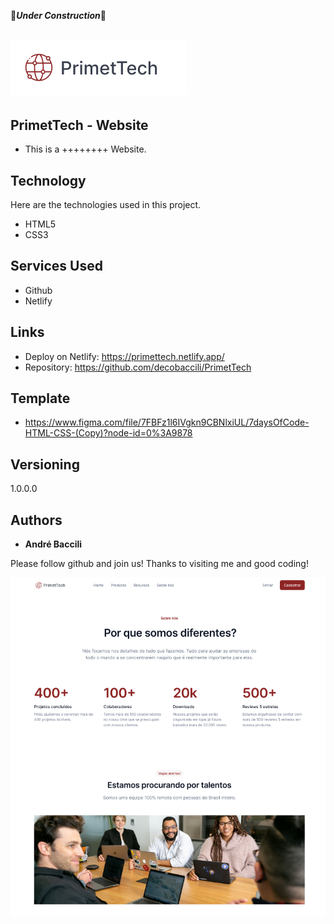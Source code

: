 🚧***Under Construction***🚧

## ![Logo of the project](logo.png)

## PrimetTech - Website
* This is a ++++++++ Website.


## Technology 

Here are the technologies used in this project.

* HTML5
* CSS3


## Services Used

* Github
* Netlify

## Links
  - Deploy on Netlify: https://primettech.netlify.app/
  - Repository: https://github.com/decobaccili/PrimetTech

## Template

* https://www.figma.com/file/7FBFz1l6IVgkn9CBNlxiUL/7daysOfCode-HTML-CSS-(Copy)?node-id=0%3A9878

## Versioning

  1.0.0.0

## Authors

  * **André Baccili** 

  Please follow github and join us!
  Thanks to visiting me and good coding!

  ![OptimusTech website](preview.png)
